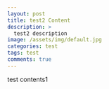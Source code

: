 ```yaml
---
layout: post
title: test2 Content
description: >
  test2 description
image: /assets/img/default.jpg
categories: test
tags: test
comments: true
---
```


test contents1
